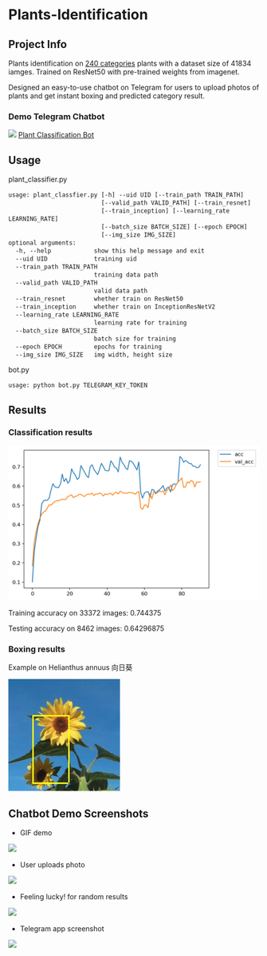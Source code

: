 # Plants-Identification
## Project Info
Plants identification on [240 categories](plants.csv) plants with a dataset size of 41834 iamges. Trained on ResNet50 with pre-trained weights from imagenet.

Designed an easy-to-use chatbot on Telegram for users to upload photos of plants and get instant boxing and predicted category result.

### Demo Telegram Chatbot
[<img src="http://icons.iconarchive.com/icons/froyoshark/enkel/64/Telegram-icon.png">](https://t.me/Plant_Classification_Bot) [Plant Classification Bot](https://t.me/Plant_Classification_Bot)

## Usage

plant_classifier.py
```
usage: plant_classfier.py [-h] --uid UID [--train_path TRAIN_PATH]
                          [--valid_path VALID_PATH] [--train_resnet]
                          [--train_inception] [--learning_rate LEARNING_RATE]
                          [--batch_size BATCH_SIZE] [--epoch EPOCH]
                          [--img_size IMG_SIZE]
optional arguments:
  -h, --help            show this help message and exit
  --uid UID             training uid
  --train_path TRAIN_PATH
                        training data path
  --valid_path VALID_PATH
                        valid data path
  --train_resnet        whether train on ResNet50
  --train_inception     whether train on InceptionResNetV2
  --learning_rate LEARNING_RATE
                        learning rate for training
  --batch_size BATCH_SIZE
                        batch size for training
  --epoch EPOCH         epochs for training
  --img_size IMG_SIZE   img width, height size
```      
bot.py
```
usage: python bot.py TELEGRAM_KEY_TOKEN
```                  

  

## Results

### Classification results

![](/img/ResNet50_f_uf_log_acc.png)

Training accuracy on 33372 images: 0.744375

Testing accuracy on 8462 images: 0.64296875

### Boxing results
Example on Helianthus annuus 向日葵

![](/img/boxing_example.jpeg)

## Chatbot Demo Screenshots

* GIF demo

<img src="/img/bot.gif" width="400" />


* User uploads photo

![](https://i.imgur.com/nbrjfSH.png)

* Feeling lucky! for random results

![](https://i.imgur.com/FgCWr6o.png)

* Telegram app screenshot

![](https://i.imgur.com/fmMHAlo.png)


